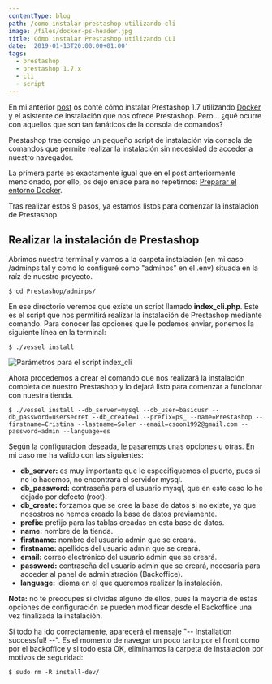 ```yaml
---
contentType: blog
path: /como-instalar-prestashop-utilizando-cli
image: /files/docker-ps-header.jpg
title: Cómo instalar Prestashop utilizando CLI
date: '2019-01-13T20:00:00+01:00'
tags:
  - prestashop
  - prestashop 1.7.x
  - cli
  - script
---
```

En mi anterior [post](/como-instalar-prestashop-utilizando-docker) os conté cómo instalar Prestashop 1.7 utilizando [Docker](https://docs.docker.com/get-started/) y el asistente de instalación que nos ofrece Prestashop. Pero... ¿qué ocurre con aquellos que son tan fanáticos de la consola de comandos?

Prestashop trae consigo un pequeño script de instalación vía consola de comandos que permite realizar la instalación sin necesidad de acceder a nuestro navegador.

La primera parte es exactamente igual que en el post anteriormente mencionado, por ello, os dejo enlace para no repetirnos: [Preparar el entorno Docker](/como-instalar-prestashop-utilizando-docker#preparar-el-entorno-docker).

Tras realizar estos 9 pasos, ya estamos listos para comenzar la instalación de Prestashop.

## Realizar la instalación de Prestashop

Abrimos nuestra terminal y vamos a la carpeta instalación (en mi caso /adminps tal y como lo configuré como "adminps" en el .env) situada en la raíz de nuestro proyecto.


  `$ cd Prestashop/adminps/`

En ese directorio veremos que existe un script llamado **index_cli.php**. Este es el script que nos permitirá realizar la instalación de Prestashop mediante comando. Para conocer las opciones que le podemos enviar, ponemos la siguiente línea en la terminal:


  `$ ./vessel install`

![Parámetros para el script index_cli](/files/posts/how-install-ps-via-cli/index_cli_params.png)

Ahora procedemos a crear el comando que nos realizará la instalación completa de nuestro Prestashop y lo dejará listo para comenzar a funcionar con nuestra tienda.


  `$ ./vessel install --db_server=mysql --db_user=basicusr --db_password=usersecret --db_create=1 --prefix=ps_ --name=Prestashop --firstname=Cristina --lastname=Soler --email=csoon1992@gmail.com --password=admin --language=es`

Según la configuración deseada, le pasaremos unas opciones u otras. En mi caso me ha valido con las siguientes:

* **db_server:** es muy importante que le especifiquemos el puerto, pues si no lo hacemos, no encontrará el servidor mysql.
* **db_password:** contraseña para el usuario mysql, que en este caso lo he dejado por defecto (root).
* **db_create:** forzamos que se cree la base de datos si no existe, ya que nosostros no hemos creado la base de datos previamente.
* **prefix:** prefijo para las tablas creadas en esta base de datos.
* **name:** nombre de la tienda.
* **firstname:** nombre del usuario admin que se creará.
* **firstname:** apellidos del usuario admin que se creará.
* **email:** correo electrónico del usuario admin que se creará.
* **password:** contraseña del usuario admin que se creará, necesaria para acceder al panel de administración (Backoffice).
* **language:** idioma en el que queremos realizar la instalación.

**Nota:** no te preocupes si olvidas alguno de ellos, pues la mayoría de estas opciones de configuración se pueden modificar desde el Backoffice una vez finalizada la instalación.

Si todo ha ido correctamente, aparecerá el mensaje "-- Installation successful! --".
Es el momento de navegar un poco tanto por el front como por el backoffice y si todo está OK, eliminamos la carpeta de instalación por motivos de seguridad:


`$ sudo rm -R install-dev/`
